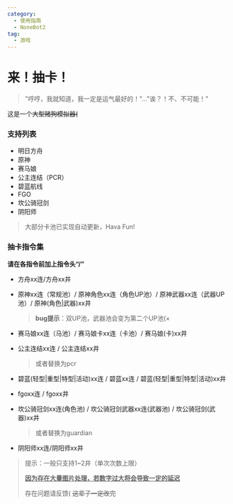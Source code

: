 ```yaml
---
category:
  - 使用指南
  - NoneBot2
tag:
  - 游戏
---
```


# 来！抽卡！

> "哼哼，我就知道，我一定是运气最好的！"..."诶？！不、不可能！"

这是一个~~大型赌狗模拟器(~~

### 支持列表

+ 明日方舟
+ 原神
+ 赛马娘
+ 公主连结（PCR）
+ 碧蓝航线
+ FGO
+ 坎公骑冠剑
+ 阴阳师

> 大部分卡池已实现自动更新，Hava Fun!



### 抽卡指令集

**请在各指令前加上指令头“/”**

+ 方舟xx连/方舟xx井

+ 原神xx连（常规池）/ 原神角色xx连（角色UP池）/ 原神武器xx连（武器UP池）/ 原神(角色|武器)xx井

  > **bug提示**：双UP池，武器池会变为第二个UP池(×

+ 赛马娘xx连（马池）/ 赛马娘卡xx连（卡池）/ 赛马娘(卡)xx井

+ 公主连结xx连 / 公主连结xx井

  > 或者替换为pcr

+ 碧蓝(轻型|重型|特型|活动)xx连 / 碧蓝xx连 / 碧蓝(轻型|重型|特型|活动)xx井

+ fgoxx连 / fgoxx井

+ 坎公骑冠剑xx连(角色池) / 坎公骑冠剑武器xx连(武器池) / 坎公骑冠剑(武器)xx井

  > 或者替换为guardian

+ 阴阳师xx连/阴阳师xx井



> 提示：一般只支持1~2井（单次次数上限）
>
> **<u>因为存在大量图片处理，若数字过大将会导致一定的延迟</u>**
>
> 存在问题请反馈( ~~这辈子一定改完~~